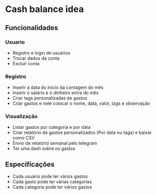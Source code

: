 # Cash balance idea

## Funcionalidades

### Usuario
* Registro e login de usuários
* Trocar dados da conta
* Excluir conta

### Registro
* Inserir a data do inicio da contagem do mês
* Inserir o salário e o dinheiro extra do mês
* Criar tags personalizadas de gastos
* Criar gastos e nele colocar o nome, data, valor, tags e observação

### Visualização
* Listar gastos por categoria e por data
* Criar relatório de gastos personalizados (Por data ou tags) e baixar como CSV
* Envio de relatório semanal pelo telegram
* Ter uma dash sobre os gastos

## Especificações

* Cada usuário pode ter vários gastos
* Cada gasto pode ter várias categorias
* Cada categoria pode ter vários gastos
